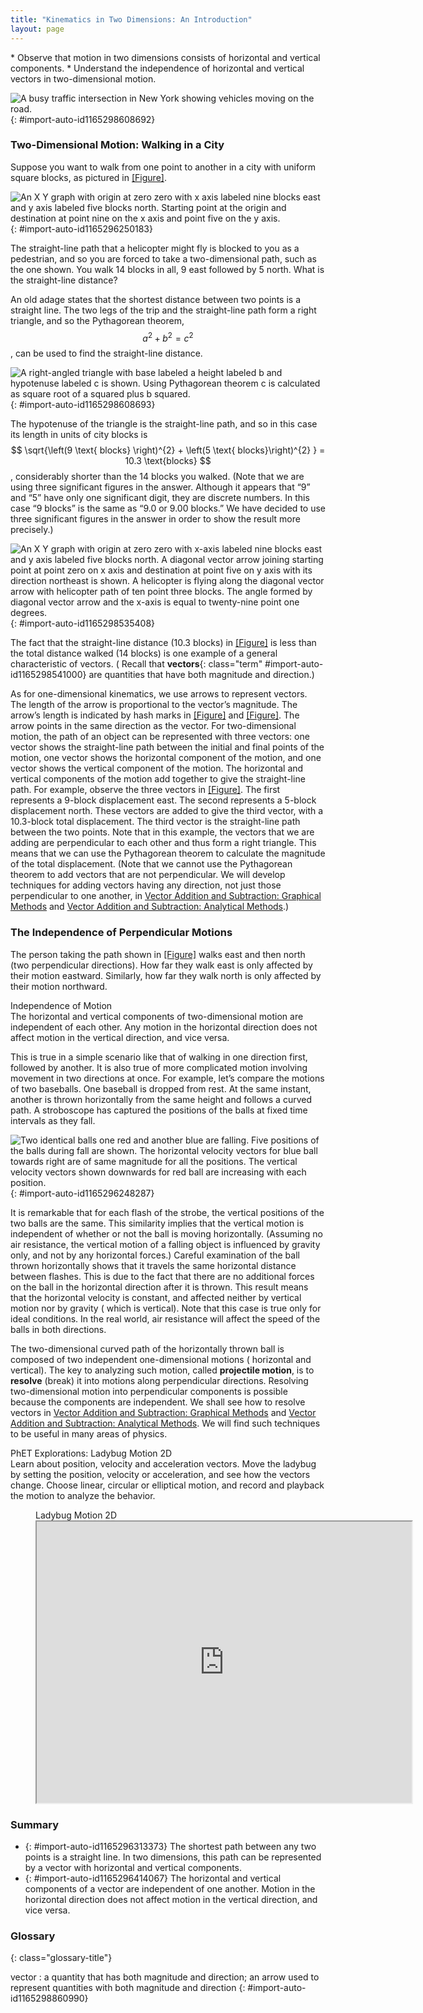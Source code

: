 ```yaml
---
title: "Kinematics in Two Dimensions: An Introduction"
layout: page
---
```



<div class="abstract" markdown="1">
* Observe that motion in two dimensions consists of horizontal and vertical components.
* Understand the independence of horizontal and vertical vectors in two-dimensional motion.

</div>

![A busy traffic intersection in New York showing vehicles moving on the road.](../resources/Figure_03_01_00.jpg "Walkers and drivers in a city like New York are rarely able to travel in straight lines to reach their destinations. Instead, they must follow roads and sidewalks, making two-dimensional, zigzagged paths. (credit: Margaret W. Carruthers)")
{: #import-auto-id1165298608692}

### Two-Dimensional Motion: Walking in a City

Suppose you want to walk from one point to another in a city with uniform square
blocks, as pictured in [[Figure]](#import-auto-id1165296250183).

![An X Y graph with origin at zero zero with x axis labeled nine blocks east and y axis labeled five blocks north. Starting point at the origin and destination at point nine on the x axis and point five on the y axis.](../resources/Figure_03_01_01.jpg "A pedestrian walks a two-dimensional path between two points in a city. In this scene, all blocks are square and are the same size.")
{: #import-auto-id1165296250183}

The straight-line path that a helicopter might fly is blocked to you as a
pedestrian, and so you are forced to take a two-dimensional path, such as the
one shown. You walk 14 blocks in all, 9 east followed by 5 north. What is the
straight-line distance?

An old adage states that the shortest distance between two points is a straight
line. The two legs of the trip and the straight-line path form a right triangle,
and so the Pythagorean theorem, $$ a^{2} + b^{2} = c^{2} $$, can be used to find
the straight-line distance.

![A right-angled triangle with base labeled a height labeled b and hypotenuse labeled c is shown. Using Pythagorean theorem c is calculated as square root of a squared plus b squared.](../resources/Figure_03_01_02.jpg "The Pythagore
an theorem relates the length of the legs of a right triangle, labeled \( a\)
and \( b \),
with the hypotenuse, labeled \( c \).
The relationship is given by: \( a^2+b^2=c^2 \). This can be rewritten,
solving for \( c \).")
{: #import-auto-id1165298608693}

The hypotenuse of the triangle is the straight-line path, and so in this case
its length in units of city blocks is
$$ \sqrt{\left(9 \text{ blocks} \right)^{2} + \left(5 \text{ blocks}\right)^{2}
} = 10.3 \text{blocks} $$, considerably
shorter than the 14 blocks you walked. (Note that we are using three significant
figures in the answer. Although it appears that “9” and “5” have only one
significant digit, they are discrete numbers. In this case “9 blocks” is the
same as “9.0 or 9.00 blocks.” We have decided to use three significant figures
in the answer in order to show the result more precisely.)

![An X Y graph with origin at zero zero with x-axis labeled nine blocks east and y axis labeled five blocks north. A diagonal vector arrow joining starting point at point zero on x axis and destination at point five on y axis with its direction northeast is shown. A helicopter is flying along the diagonal vector arrow with helicopter path of ten point three blocks. The angle formed by diagonal vector arrow and the x-axis is equal to twenty-nine point one degrees.](../resources/Figure_03_01_03.jpg "The straight-line path followed by a helicopter between the two points is shorter than the 14 blocks walked by the pedestrian. All blocks are square and the same size.")
{: #import-auto-id1165298535408}

The fact that the straight-line distance (10.3 blocks)
in [[Figure]](#import-auto-id1165298535408) is less than the total distance
walked (14 blocks) is one example of a general characteristic of vectors. (
Recall that **vectors**{: class="term" #import-auto-id1165298541000} are
quantities that have both magnitude and direction.)

As for one-dimensional kinematics, we use arrows to represent vectors. The
length of the arrow is proportional to the vector’s magnitude. The arrow’s
length is indicated by hash marks in [[Figure]](#import-auto-id1165296250183)
and [[Figure]](#import-auto-id1165298535408). The arrow points in the same
direction as the vector. For two-dimensional motion, the path of an object can
be represented with three vectors: one vector shows the straight-line path
between the initial and final points of the motion, one vector shows the
horizontal component of the motion, and one vector shows the vertical component
of the motion. The horizontal and vertical components of the motion add together
to give the straight-line path. For example, observe the three vectors
in [[Figure]](#import-auto-id1165298535408). The first represents a 9-block
displacement east. The second represents a 5-block displacement north. These
vectors are added to give the third vector, with a 10.3-block total
displacement. The third vector is the straight-line path between the two points.
Note that in this example, the vectors that we are adding are perpendicular to
each other and thus form a right triangle. This means that we can use the
Pythagorean theorem to calculate the magnitude of the total displacement. (Note
that we cannot use the Pythagorean theorem to add vectors that are not
perpendicular. We will develop techniques for adding vectors having any
direction, not just those perpendicular to one another,
in [Vector Addition and Subtraction: Graphical Methods](../contents/ch3VectorAdditionAndSubtractionGraphicalMethods.md)
and [Vector Addition and Subtraction: Analytical Methods](../contents/ch3VectorAdditionAndSubtractionAnalyticalMethods.md).)

### The Independence of Perpendicular Motions

The person taking the path shown in [[Figure]](#import-auto-id1165298535408)
walks east and then north (two perpendicular directions). How far they
walk east is only affected by their motion eastward. Similarly, how far they
walk north is only affected by their motion northward.

<div class="note" data-has-label="true" data-label="" markdown="1">
<div class="title">
Independence of Motion
</div>
The horizontal and vertical components of two-dimensional motion are independent of each other. Any motion in the horizontal direction does not affect motion in the vertical direction, and vice versa.

</div>

This is true in a simple scenario like that of walking in one direction first,
followed by another. It is also true of more complicated motion involving
movement in two directions at once. For example, let’s compare the motions of
two baseballs. One baseball is dropped from rest. At the same instant, another
is thrown horizontally from the same height and follows a curved path. A
stroboscope has captured the positions of the balls at fixed time intervals as
they fall.

![Two identical balls one red and another blue are falling. Five positions of the balls during fall are shown. The horizontal velocity vectors for blue ball towards right are of same magnitude for all the positions. The vertical velocity vectors shown downwards for red ball are increasing with each position.](../resources/Figure_03_01_04a.jpg "This shows the motions of two identical balls&#x2014;one falls from rest, the other has an initial horizontal velocity. Each subsequent position is an equal time interval. Arrows represent horizontal and vertical velocities at each position. The ball on the right has an initial horizontal velocity, while the ball on the left has no horizontal velocity. Despite the difference in horizontal velocities, the vertical velocities and positions are identical for both balls. This shows that the vertical and horizontal motions are independent.")
{: #import-auto-id1165296248287}

It is remarkable that for each flash of the strobe, the vertical positions of
the two balls are the same. This similarity implies that the vertical motion is
independent of whether or not the ball is moving horizontally. (Assuming no air
resistance, the vertical motion of a falling object is influenced by gravity
only, and not by any horizontal forces.) Careful examination of the ball thrown
horizontally shows that it travels the same horizontal distance between flashes.
This is due to the fact that there are no additional forces on the ball in the
horizontal direction after it is thrown. This result means that the horizontal
velocity is constant, and affected neither by vertical motion nor by gravity (
which is vertical). Note that this case is true only for ideal conditions. In
the real world, air resistance will affect the speed of the balls in both
directions.

The two-dimensional curved path of the horizontally thrown ball is composed of
two independent one-dimensional motions (
horizontal and vertical). The key to analyzing such motion, called **projectile
motion**, is to **resolve** (break) it into motions along perpendicular
directions. Resolving two-dimensional motion into perpendicular components is
possible because the components are independent. We shall see how to resolve
vectors
in [Vector Addition and Subtraction: Graphical Methods](../contents/ch3VectorAdditionAndSubtractionGraphicalMethods.md)
and [Vector Addition and Subtraction: Analytical Methods](../contents/ch3VectorAdditionAndSubtractionAnalyticalMethods.md). We
will find such techniques to be useful in many areas of physics.

<div class="note" data-has-label="true" id="eip-652" data-label="" markdown="1">
<div class="title">
PhET Explorations: Ladybug Motion 2D
</div>
Learn about position, velocity and acceleration vectors. Move the ladybug by setting the position, velocity or acceleration,
and see how the vectors change. Choose linear, circular or elliptical motion, and record
and playback the motion to analyze the behavior.

<figure markdown="1" id="eip-id2971785">
<figcaption>
Ladybug Motion 2D
</figcaption>
<iframe src="https://phet.colorado.edu/sims/cheerpj/motion-2d/latest/motion-2d.html?simulation=motion-2d" width="600" height="450"  allowfullscreen></iframe>
</figure>
</div>

### Summary

* {: #import-auto-id1165296313373} The shortest path between any two points is a
  straight line. In two dimensions, this path can be represented by a vector
  with horizontal and vertical components.
* {: #import-auto-id1165296414067} The horizontal and vertical components of a
  vector are independent of one another. Motion in the horizontal direction does
  not affect motion in the vertical direction, and vice versa.

<div class="glossary" markdown="1">

### Glossary
{: class="glossary-title"}

vector
: a quantity that has both magnitude and direction; an arrow used to represent
quantities with both magnitude and direction
{: #import-auto-id1165298860990}
</div>
